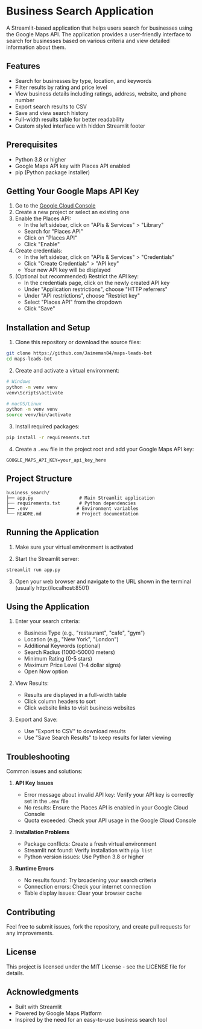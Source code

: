 # Business Search Application

A Streamlit-based application that helps users search for businesses using the Google Maps API. The application provides a user-friendly interface to search for businesses based on various criteria and view detailed information about them.

## Features

- Search for businesses by type, location, and keywords
- Filter results by rating and price level
- View business details including ratings, address, website, and phone number
- Export search results to CSV
- Save and view search history
- Full-width results table for better readability
- Custom styled interface with hidden Streamlit footer

## Prerequisites

- Python 3.8 or higher
- Google Maps API key with Places API enabled
- pip (Python package installer)

## Getting Your Google Maps API Key

1. Go to the [Google Cloud Console](https://console.cloud.google.com/)
2. Create a new project or select an existing one
3. Enable the Places API:
   - In the left sidebar, click on "APIs & Services" > "Library"
   - Search for "Places API"
   - Click on "Places API"
   - Click "Enable"
4. Create credentials:
   - In the left sidebar, click on "APIs & Services" > "Credentials"
   - Click "Create Credentials" > "API key"
   - Your new API key will be displayed
5. (Optional but recommended) Restrict the API key:
   - In the credentials page, click on the newly created API key
   - Under "Application restrictions", choose "HTTP referrers"
   - Under "API restrictions", choose "Restrict key"
   - Select "Places API" from the dropdown
   - Click "Save"

## Installation and Setup

1. Clone this repository or download the source files:
```bash
git clone https://github.com/Jaimeman84/maps-leads-bot
cd maps-leads-bot
```

2. Create and activate a virtual environment:
```bash
# Windows
python -m venv venv
venv\Scripts\activate

# macOS/Linux
python -m venv venv
source venv/bin/activate
```

3. Install required packages:
```bash
pip install -r requirements.txt
```

4. Create a `.env` file in the project root and add your Google Maps API key:
```env
GOOGLE_MAPS_API_KEY=your_api_key_here
```

## Project Structure

```
business_search/
├── app.py                 # Main Streamlit application
├── requirements.txt       # Python dependencies
├── .env                  # Environment variables
└── README.md             # Project documentation
```

## Running the Application

1. Make sure your virtual environment is activated

2. Start the Streamlit server:
```bash
streamlit run app.py
```

3. Open your web browser and navigate to the URL shown in the terminal (usually http://localhost:8501)

## Using the Application

1. Enter your search criteria:
   - Business Type (e.g., "restaurant", "cafe", "gym")
   - Location (e.g., "New York", "London")
   - Additional Keywords (optional)
   - Search Radius (1000-50000 meters)
   - Minimum Rating (0-5 stars)
   - Maximum Price Level (1-4 dollar signs)
   - Open Now option

2. View Results:
   - Results are displayed in a full-width table
   - Click column headers to sort
   - Click website links to visit business websites

3. Export and Save:
   - Use "Export to CSV" to download results
   - Use "Save Search Results" to keep results for later viewing

## Troubleshooting

Common issues and solutions:

1. **API Key Issues**
   - Error message about invalid API key: Verify your API key is correctly set in the `.env` file
   - No results: Ensure the Places API is enabled in your Google Cloud Console
   - Quota exceeded: Check your API usage in the Google Cloud Console

2. **Installation Problems**
   - Package conflicts: Create a fresh virtual environment
   - Streamlit not found: Verify installation with `pip list`
   - Python version issues: Use Python 3.8 or higher

3. **Runtime Errors**
   - No results found: Try broadening your search criteria
   - Connection errors: Check your internet connection
   - Table display issues: Clear your browser cache

## Contributing

Feel free to submit issues, fork the repository, and create pull requests for any improvements.

## License

This project is licensed under the MIT License - see the LICENSE file for details.

## Acknowledgments

- Built with Streamlit
- Powered by Google Maps Platform
- Inspired by the need for an easy-to-use business search tool